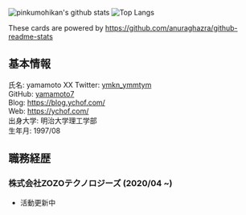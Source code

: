 ![pinkumohikan's github stats](https://github-readme-stats.vercel.app/api?username=yamamoto7&count_private=true&show_icons=true&theme=buefy)
![Top Langs](https://github-readme-stats.vercel.app/api/top-langs/?username=yamamoto7&theme=buefy&layout=compact&count_private=true)

These cards are powered by https://github.com/anuraghazra/github-readme-stats

## 基本情報
氏名: yamamoto XX
Twitter: [ymkn_ymmtym](https://twitter.com/ymkn_ymmtym)  
GitHub: [yamamoto7](https://github.com/yamamoto7)  
Blog: https://blog.ychof.com/  
Web: https://ychof.com/  
出身大学: 明治大学理工学部  
生年月: 1997/08  
  
## 職務経歴  
### 株式会社ZOZOテクノロジーズ (2020/04 ~)
- 活動更新中  
